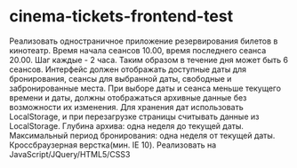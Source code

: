 # cinema-tickets-frontend-test
Реализовать одностраничное приложение резервирования билетов в кинотеатр. Время начала сеансов 10.00, время последнего сеанса 20.00. Шаг каждые - 2 часа. Таким образом в течение дня может быть 6 сеансов.
Интерфейс должен отображать доступные даты для бронирования, сеансы для выбранной даты, свободные и забронированные места. При выборе даты и сеанса меньше текущего времени и даты, должны отображаться архивные данные без возможности их изменения.
Для хранения дат использовать LocalStorage, и при перезагрузке страницы считывать данные из LocalStorage.
Глубина архива: одна неделя до текущей даты. Максимальный период бронирования: одна неделя от текущей даты.
Кроссбраузерная верстка(мин. IE 10).
Реализовать на JavaScript/JQuery/HTML5/CSS3

